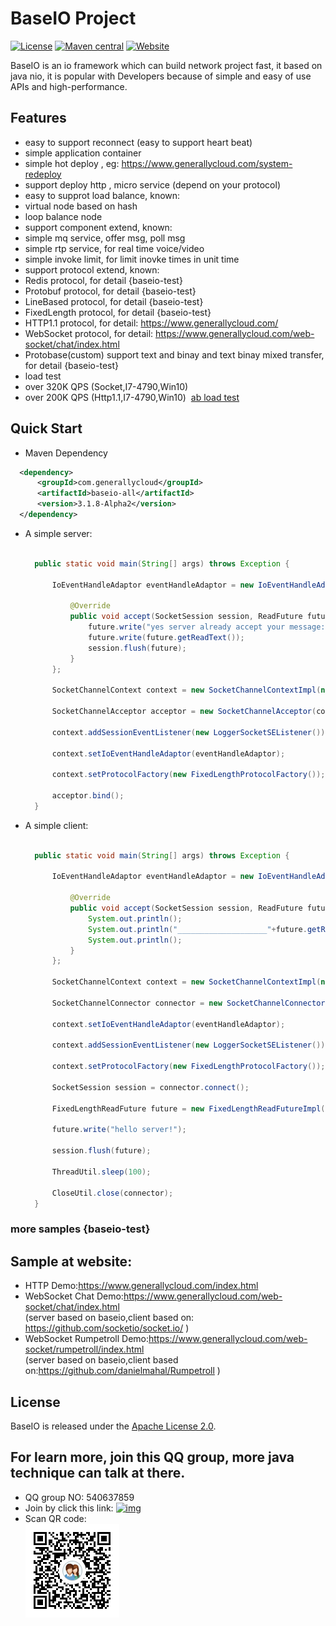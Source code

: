 
# BaseIO Project

[![License](https://img.shields.io/badge/License-Apache%202.0-585ac2.svg)](https://github.com/generallycloud/baseio/blob/master/LICENSE.txt)
[![Maven central](https://img.shields.io/badge/maven%20central-3.1.8.Alpha1-green.svg)](http://mvnrepository.com/artifact/com.generallycloud/baseio-all)
[![Website](https://img.shields.io/badge/website-generallycloud-green.svg)](https://www.generallycloud.com)

BaseIO is an io framework which can build network project fast, it based on java nio, it is popular with Developers because of simple and easy of use APIs and high-performance.

## Features

* easy to support reconnect (easy to support heart beat)
* simple application container
 * simple hot deploy , eg: https://www.generallycloud.com/system-redeploy
 * support deploy http , micro service (depend on your protocol)
* easy to supprot load balance, known:
 * 	virtual node based on hash
 * loop balance node 
* support component extend, known:
 * simple mq service, offer msg, poll msg
 * simple rtp service, for real time voice/video 
 * simple invoke limit, for limit inovke times in unit time
* support protocol extend, known:
 * Redis protocol, for detail {baseio-test}
 * Protobuf protocol, for detail {baseio-test}
 * LineBased protocol, for detail {baseio-test}
 * FixedLength protocol, for detail {baseio-test}
 * HTTP1.1 protocol, for detail: https://www.generallycloud.com/
 * WebSocket protocol, for detail: https://www.generallycloud.com/web-socket/chat/index.html 
 * Protobase(custom) support text and binay and text binay mixed transfer, for detail {baseio-test}
* load test
 * over 320K QPS (Socket,I7-4790,Win10)
 * over 200K QPS (Http1.1,I7-4790,Win10)  [ab load test](/baseio-documents/load-test/load-test-http.txt)
 
## Quick Start

 * Maven Dependency

  ```xml  
	<dependency>
		<groupId>com.generallycloud</groupId>
		<artifactId>baseio-all</artifactId>
		<version>3.1.8-Alpha2</version>
	</dependency>  
  ```
  
* A simple server:

  ```Java

	public static void main(String[] args) throws Exception {

		IoEventHandleAdaptor eventHandleAdaptor = new IoEventHandleAdaptor() {

			@Override
			public void accept(SocketSession session, ReadFuture future) throws Exception {
				future.write("yes server already accept your message:");
				future.write(future.getReadText());
				session.flush(future);
			}
		};
		
		SocketChannelContext context = new SocketChannelContextImpl(new ServerConfiguration(18300));
		
		SocketChannelAcceptor acceptor = new SocketChannelAcceptor(context);
		
		context.addSessionEventListener(new LoggerSocketSEListener());
		
		context.setIoEventHandleAdaptor(eventHandleAdaptor);
		
		context.setProtocolFactory(new FixedLengthProtocolFactory());

		acceptor.bind();
	}

  ```

* A simple client:

  ```Java

	public static void main(String[] args) throws Exception {

		IoEventHandleAdaptor eventHandleAdaptor = new IoEventHandleAdaptor() {

			@Override
			public void accept(SocketSession session, ReadFuture future) throws Exception {
				System.out.println();
				System.out.println("____________________"+future.getReadText());
				System.out.println();
			}
		};
		
		SocketChannelContext context = new SocketChannelContextImpl(new ServerConfiguration("localhost", 18300));

		SocketChannelConnector connector = new SocketChannelConnector(context);

		context.setIoEventHandleAdaptor(eventHandleAdaptor);
		
		context.addSessionEventListener(new LoggerSocketSEListener());

		context.setProtocolFactory(new FixedLengthProtocolFactory());
		
		SocketSession session = connector.connect();

		FixedLengthReadFuture future = new FixedLengthReadFutureImpl(context);

		future.write("hello server!");

		session.flush(future);
		
		ThreadUtil.sleep(100);

		CloseUtil.close(connector);
	}

  ```

###	more samples {baseio-test}

## Sample at website:
* HTTP Demo:https://www.generallycloud.com/index.html
* WebSocket Chat Demo:https://www.generallycloud.com/web-socket/chat/index.html                                
 (server based on baseio,client based on: https://github.com/socketio/socket.io/ )
* WebSocket Rumpetroll Demo:https://www.generallycloud.com/web-socket/rumpetroll/index.html                                
 (server based on baseio,client based on:https://github.com/danielmahal/Rumpetroll )

## License

BaseIO is released under the [Apache License 2.0](http://www.apache.org/licenses/LICENSE-2.0).

## For learn more, join this QQ group, more java technique can talk at there.
 * QQ group NO: 540637859
 * Join by click this link: [![img](http://pub.idqqimg.com/wpa/images/group.png)](http://shang.qq.com/wpa/qunwpa?idkey=2bd71e10d876bb6035fa0ddc6720b5748fc8985cb666e17157d17bcfbd2bdaef)
 * Scan QR code:<br />  ![image](/baseio-documents/popularize/java-io-group-code-small.png)
